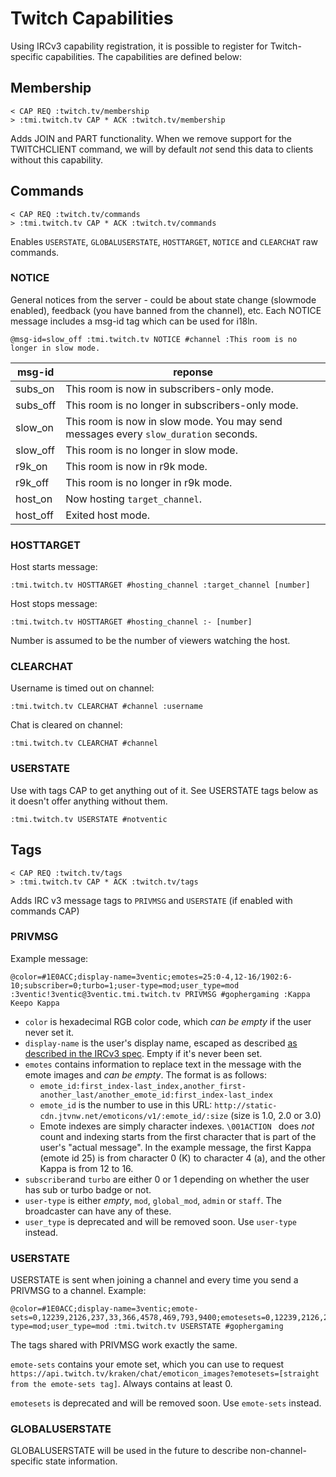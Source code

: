 Twitch Capabilities
===================

Using IRCv3 capability registration, it is possible to register for Twitch-specific
capabilities. The capabilities are defined below:

## Membership

    < CAP REQ :twitch.tv/membership
    > :tmi.twitch.tv CAP * ACK :twitch.tv/membership

Adds JOIN and PART functionality.  When we remove support for the TWITCHCLIENT command, we will by default *not* send this data to clients without this capability.

## Commands

    < CAP REQ :twitch.tv/commands
    > :tmi.twitch.tv CAP * ACK :twitch.tv/commands

Enables `USERSTATE`, `GLOBALUSERSTATE`, `HOSTTARGET`, `NOTICE` and `CLEARCHAT` raw commands.

### NOTICE

General notices from the server - could be about state change (slowmode enabled), feedback (you have banned <user> from the channel), etc.  Each NOTICE message includes a msg-id tag which can be used for i18ln.

    @msg-id=slow_off :tmi.twitch.tv NOTICE #channel :This room is no longer in slow mode.

 msg-id | reponse
 ---|---
subs_on | This room is now in subscribers-only mode.
subs_off | This room is no longer in subscribers-only mode.
slow_on | This room is now in slow mode. You may send messages every `slow_duration` seconds.
slow_off | This room is no longer in slow mode.
r9k_on | This room is now in r9k mode.
r9k_off | This room is no longer in r9k mode.
host_on | Now hosting `target_channel`.
host_off | Exited host mode.

### HOSTTARGET

Host starts message:

    :tmi.twitch.tv HOSTTARGET #hosting_channel :target_channel [number]

Host stops message:

    :tmi.twitch.tv HOSTTARGET #hosting_channel :- [number]

Number is assumed to be the number of viewers watching the host.

### CLEARCHAT

Username is timed out on channel:

    :tmi.twitch.tv CLEARCHAT #channel :username

Chat is cleared on channel:

    :tmi.twitch.tv CLEARCHAT #channel

### USERSTATE

Use with tags CAP to get anything out of it. See USERSTATE tags below as it doesn't offer anything without them.

    :tmi.twitch.tv USERSTATE #notventic

## Tags

    < CAP REQ :twitch.tv/tags
    > :tmi.twitch.tv CAP * ACK :twitch.tv/tags

Adds IRC v3 message tags to `PRIVMSG` and `USERSTATE` (if enabled with commands CAP)

### PRIVMSG

Example message:

    @color=#1E0ACC;display-name=3ventic;emotes=25:0-4,12-16/1902:6-10;subscriber=0;turbo=1;user-type=mod;user_type=mod :3ventic!3ventic@3ventic.tmi.twitch.tv PRIVMSG #gophergaming :Kappa Keepo Kappa

- `color` is hexadecimal RGB color code, which *can be empty* if the user never set it.
- `display-name` is the user's display name, escaped as described [as described in the IRCv3 spec](http://ircv3.net/specs/core/message-tags-3.2.html). Empty if it's never been set.
- `emotes` contains information to replace text in the message with the emote images and *can be empty*. The format is as follows:
  - `emote_id:first_index-last_index,another_first-another_last/another_emote_id:first_index-last_index`
  - `emote_id` is the number to use in this URL: `http://static-cdn.jtvnw.net/emoticons/v1/:emote_id/:size` (size is 1.0, 2.0 or 3.0)
  - Emote indexes are simply character indexes. `\001ACTION ` does *not* count and indexing starts from the first character that is part of the user's "actual message". In the example message, the first Kappa (emote id 25) is from character 0 (K) to character 4 (a), and the other Kappa is from 12 to 16.
- `subscriber`and `turbo` are either 0 or 1 depending on whether the user has sub or turbo badge or not.
- `user-type` is either *empty*, `mod`, `global_mod`, `admin` or `staff`. The broadcaster can have any of these.
- `user_type` is deprecated and will be removed soon. Use `user-type` instead.

### USERSTATE

USERSTATE is sent when joining a channel and every time you send a PRIVMSG to a channel. Example:

    @color=#1E0ACC;display-name=3ventic;emote-sets=0,12239,2126,237,33,366,4578,469,793,9400;emotesets=0,12239,2126,237,33,366,4578,469,793,9400;subscriber=0;turbo=1;user-type=mod;user_type=mod :tmi.twitch.tv USERSTATE #gophergaming

The tags shared with PRIVMSG work exactly the same.

`emote-sets` contains your emote set, which you can use to request `https://api.twitch.tv/kraken/chat/emoticon_images?emotesets=[straight from the emote-sets tag]`. Always contains at least 0.

`emotesets` is deprecated and will be removed soon. Use `emote-sets` instead.

### GLOBALUSERSTATE

GLOBALUSERSTATE will be used in the future to describe non-channel-specific state information.
